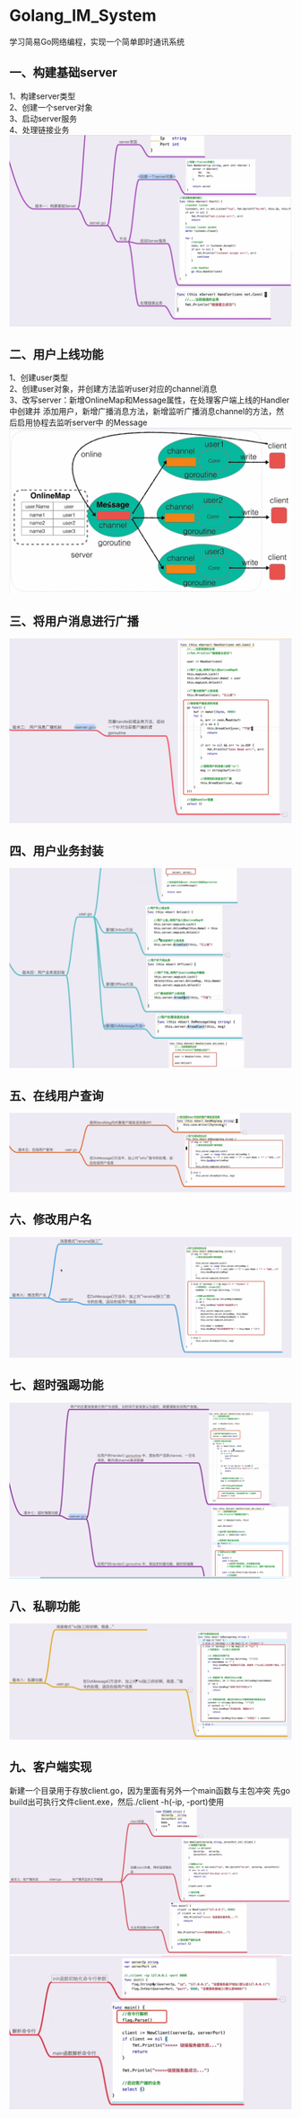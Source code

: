 # Golang_IM_System
学习简易Go网络编程，实现一个简单即时通讯系统

## 一、构建基础server  
1、构建server类型  
2、创建一个server对象  
3、启动server服务  
4、处理链接业务  
![img.png](images/img1.png)


## 二、用户上线功能
1、创建user类型  
2、创建user对象，并创建方法监听user对应的channel消息  
3、改写server：新增OnlineMap和Message属性，在处理客户端上线的Handler中创建并
添加用户，新增广播消息方法，新增监听广播消息channel的方法，然后启用协程去监听server中
的Message
![img.png](images/img2.png)

## 三、将用户消息进行广播
![img.png](images/img3.png)

## 四、用户业务封装
![img.png](images/img4.png)

## 五、在线用户查询
![img.png](images/img5.png)

## 六、修改用户名
![img.png](images/img6.png)

## 七、超时强踢功能
![img.png](images/img7.png)

## 八、私聊功能
![img.png](images/img8.png)

## 九、客户端实现
新建一个目录用于存放client.go，因为里面有另外一个main函数与主包冲突
先go build出可执行文件client.exe，然后./client -h(-ip, -port)使用
![img.png](images/img9_1.png)
![img.png](images/img9_2.png)